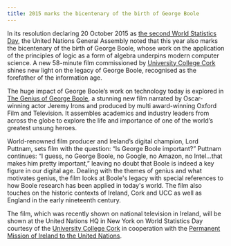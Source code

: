 ```yaml
---
title: 2015 marks the bicentenary of the birth of George Boole
---
```


In its resolution declaring 20 October 2015 as <a href="https://worldstatisticsday.org/2015/06/03/general-assembly-resolution/" target="_blank">the second World Statistics Day</a>, the United Nations General Assembly noted that this year also marks the bicentenary of the birth of George Boole, whose work on the application of the principles of logic as a form of algebra underpins modern computer science. A new 58-minute film commissioned by <a href="http://www.ucc.ie/en/" target="_blank">University College Cork </a>shines new light on the legacy of George Boole, recognised as the forefather of the information age.

The huge impact of George Boole’s work on technology today is explored in <a href="http://www.georgeboole.com/film/" target="_blank">The Genius of George Boole</a>, a stunning new film narrated by Oscar-winning actor Jeremy Irons and produced by multi award-winning Oxford Film and Television.  It assembles academics and industry leaders from across the globe to explore the life and importance of one of the world’s greatest unsung heroes.

World-renowned film producer and Ireland’s digital champion, Lord Puttnam, sets film with the question: “Is George Boole important?” Puttnam continues: “I guess, no George Boole, no Google, no Amazon, no Intel…that makes him pretty important,” leaving no doubt that Boole is indeed a key figure in our digital age. Dealing with the themes of genius and what motivates genius, the film looks at Boole's legacy with special references to how Boole research has been applied in today's world. The film also touches on the historic contexts of Ireland, Cork and UCC as well as England in the early nineteenth century.

The film, which was recently shown on national television in Ireland, will be shown at the United Nations HQ in New York on World Statistics Day courtesy of the <a href="http://www.ucc.ie/en/" target="_blank">University College Cork</a> in cooperation with the <a href="https://www.dfa.ie/pmun/newyork/" target="_blank">Permanent Mission of Ireland to the United Nations</a>.
